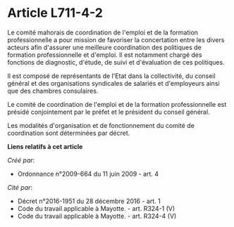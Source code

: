 # Article L711-4-2

Le comité mahorais de coordination de l'emploi et de la formation professionnelle a pour mission de favoriser la concertation
entre les divers acteurs afin d'assurer une meilleure coordination des politiques de formation professionnelle et d'emploi.
Il est notamment chargé des fonctions de diagnostic, d'étude, de suivi et d'évaluation de ces politiques. 

Il est composé de représentants de l'Etat dans la collectivité, du conseil général et des organisations syndicales de
salariés et d'employeurs ainsi que des chambres consulaires. 

Le comité de coordination de l'emploi et de la formation professionnelle est présidé conjointement par le préfet et le
président du conseil général. 

Les modalités d'organisation et de fonctionnement du comité de coordination sont déterminées par décret.

**Liens relatifs à cet article**

_Créé par_:

  - Ordonnance n°2009-664 du 11 juin 2009 - art. 4

_Cité par_:

  - Décret n°2016-1951 du 28 décembre 2016 - art. 1
  - Code du travail applicable à Mayotte. - art. R324-1 (V)
  - Code du travail applicable à Mayotte. - art. R324-4 (V)
